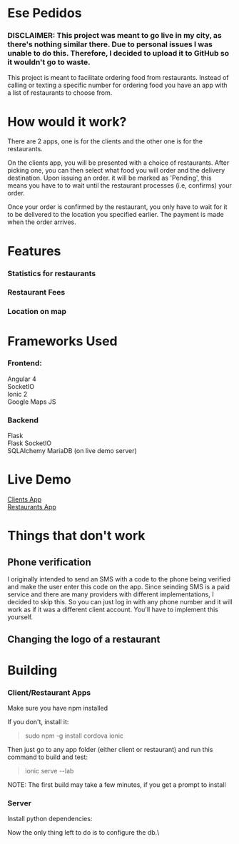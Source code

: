 # Ese Pedidos

### DISCLAIMER: This project was meant to go live in my city, as there's nothing similar there. Due to personal issues I was unable to do this. Therefore, I decided to upload it to GitHub so it wouldn't go to waste.

This project is meant to facilitate ordering food from restaurants. Instead of calling or texting a specific number for ordering food you have an app with a list of restaurants to choose from.

# How would it work?

There are 2 apps, one is for the clients and the other one is for the restaurants.

On the clients app, you will be presented with a choice of restaurants. After picking one, you can then select what food you will order and the delivery destination. Upon issuing an order. it will be marked as 'Pending', this means you have to to wait until the restaurant processes (i.e, confirms) your order.

Once your order is confirmed by the restaurant, you only have to wait for it to be delivered to the location you specified earlier. The payment is made when the order arrives.

# Features

### Statistics for restaurants

### Restaurant Fees

### Location on map

# Frameworks Used

### Frontend:

Angular 4\
SocketIO\
Ionic 2\
Google Maps JS

### Backend

Flask\
Flask SocketIO\
SQLAlchemy
MariaDB (on live demo server)

# Live Demo

[Clients App](http://siwka.net/ese-pedidos/client)\
[Restaurants App](http://siwka.net/ese-pedidos/restaurant)

# Things that don't work

## Phone verification
I originally intended to send an SMS with a code to the phone being verified and make the user enter this code on the app. Since seinding SMS is a paid service and there are many providers with different implementations, I decided to skip this. So you can just log in with any phone number and it will work as if it was a different client account. You'll have to implement this yourself.

## Changing the logo of a restaurant

# Building
### Client/Restaurant Apps
Make sure you have npm installed

If you don't, install it:
>sudo npm -g install cordova ionic

Then just go to any app folder (either client or restaurant) and run this command to build and test:
>ionic serve --lab

NOTE: The first build may take a few minutes, if you get a prompt to install 

### Server
Install python dependencies:

Now the only thing left to do is to configure the db.\



